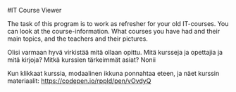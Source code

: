 #IT Course Viewer

The task of this program is to work as refresher for your old IT-courses. You can look at the course-information. What courses you have had and their main topics, and the teachers and their pictures.

Olisi varmaan hyvä virkistää mitä ollaan opittu. Mitä kursseja ja opettajia ja mitä kirjoja? Mitkä kurssien tärkeimmät asiat?
Nonii

Kun klikkaat kurssia, modaalinen ikkuna ponnahtaa eteen, ja näet kurssin materiaalit: https://codepen.io/rppld/pen/vOvdyQ
